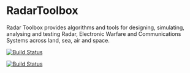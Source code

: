 # RadarToolbox
Radar Toolbox provides algorithms and tools for designing, simulating, analysing and testing Radar, Electronic Warfare and Communications Systems across land, sea, air and space.

[![Build Status](https://simulationinsight.visualstudio.com/RadarToolbox/_apis/build/status%2FSimulationInsight.RadarToolbox?branchName=main)](https://simulationinsight.visualstudio.com/RadarToolbox/_build/latest?definitionId=4&branchName=main)

[![Build Status](https://simulationinsight.visualstudio.com/RadarToolbox/_apis/build/status%2FSimulationInsight.RadarToolbox?branchName=main)](https://simulationinsight.visualstudio.com/RadarToolbox/_test/latest?definitionId=4&branchName=main)
